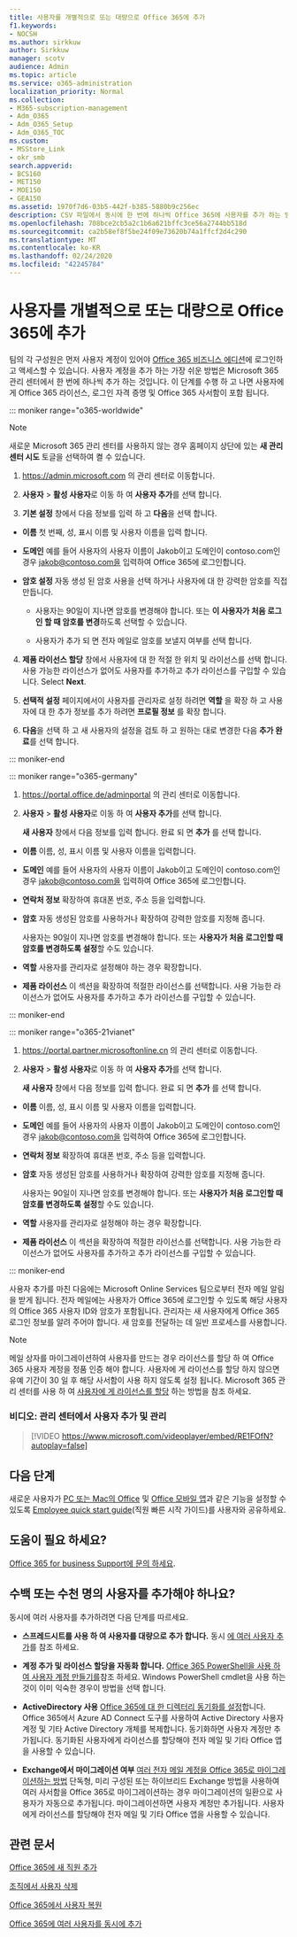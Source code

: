 ```yaml
---
title: 사용자를 개별적으로 또는 대량으로 Office 365에 추가
f1.keywords:
- NOCSH
ms.author: sirkkuw
author: Sirkkuw
manager: scotv
audience: Admin
ms.topic: article
ms.service: o365-administration
localization_priority: Normal
ms.collection:
- M365-subscription-management
- Adm_O365
- Adm_O365_Setup
- Adm_O365_TOC
ms.custom:
- MSStore_Link
- okr_smb
search.appverid:
- BCS160
- MET150
- MOE150
- GEA150
ms.assetid: 1970f7d6-03b5-442f-b385-5880b9c256ec
description: CSV 파일에서 동시에 한 번에 하나씩 Office 365에 사용자를 추가 하는 방법에 대해 알아봅니다.
ms.openlocfilehash: 708bce2cb5a2c1b6a621bffc3ce56a2744bb518d
ms.sourcegitcommit: ca2b58ef8f5be24f09e73620b74a1ffcf2d4c290
ms.translationtype: MT
ms.contentlocale: ko-KR
ms.lasthandoff: 02/24/2020
ms.locfileid: "42245784"
---
```

# <a name="add-users-individually-or-in-bulk-to-office-365"></a>사용자를 개별적으로 또는 대량으로 Office 365에 추가

팀의 각 구성원은 먼저 사용자 계정이 있어야 [Office 365 비즈니스 에디션](https://go.microsoft.com/fwlink/?LinkID=519395)에 로그인하고 액세스할 수 있습니다. 사용자 계정을 추가 하는 가장 쉬운 방법은 Microsoft 365 관리 센터에서 한 번에 하나씩 추가 하는 것입니다. 이 단계를 수행 하 고 나면 사용자에 게 Office 365 라이선스, 로그인 자격 증명 및 Office 365 사서함이 포함 됩니다.

::: moniker range="o365-worldwide"

> [!NOTE]
> 새로운 Microsoft 365 관리 센터를 사용하지 않는 경우 홈페이지 상단에 있는 **새 관리 센터 시도** 토글을 선택하여 켤 수 있습니다.

1. <a href="https://go.microsoft.com/fwlink/p/?linkid=2024339" target="_blank">https://admin.microsoft.com</a> 의 관리 센터로 이동합니다.

2. **사용자** > **활성 사용자**로 이동 하 여 **사용자 추가**를 선택 합니다.
   
3. **기본 설정** 창에서 다음 정보를 입력 하 고 **다음**을 선택 합니다. 
  
- **이름** 첫 번째, 성, 표시 이름 및 사용자 이름을 입력 합니다. 
    
- **도메인** 예를 들어 사용자의 사용자 이름이 Jakob이고 도메인이 contoso.com인 경우 jakob@contoso.com을 입력하여 Office 365에 로그인합니다. 
    
- **암호 설정** 자동 생성 된 암호 사용을 선택 하거나 사용자에 대 한 강력한 암호를 직접 만듭니다. 
    
    - 사용자는 90일이 지나면 암호를 변경해야 합니다. 또는 **이 사용자가 처음 로그인 할 때 암호를 변경**하도록 선택할 수 있습니다.
    
    - 사용자가 추가 되 면 전자 메일로 암호를 보낼지 여부를 선택 합니다. 
    
4. **제품 라이선스 할당** 창에서 사용자에 대 한 적절 한 위치 및 라이선스를 선택 합니다. 사용 가능한 라이선스가 없어도 사용자를 추가하고 추가 라이선스를 구입할 수 있습니다.  Select **Next**. 

5. **선택적 설정** 페이지에서이 사용자를 관리자로 설정 하려면 **역할** 을 확장 하 고 사용자에 대 한 추가 정보를 추가 하려면 **프로필 정보** 를 확장 합니다. 

6. **다음**을 선택 하 고 새 사용자의 설정을 검토 하 고 원하는 대로 변경한 다음 **추가 완료**를 선택 합니다. 

::: moniker-end


::: moniker range="o365-germany"

1. <a href="https://go.microsoft.com/fwlink/p/?linkid=848041" target="_blank">https://portal.office.de/adminportal</a> 의 관리 센터로 이동합니다.

2. **사용자** > **활성 사용자**로 이동 하 여 **사용자 추가**를 선택 합니다.
   
  
   **새 사용자** 창에서 다음 정보를 입력 합니다. 완료 되 면 **추가** 를 선택 합니다. 
  
- **이름** 이름, 성, 표시 이름 및 사용자 이름을 입력합니다. 
    
- **도메인** 예를 들어 사용자의 사용자 이름이 Jakob이고 도메인이 contoso.com인 경우 jakob@contoso.com을 입력하여 Office 365에 로그인합니다. 
    
- **연락처 정보** 확장하여 휴대폰 번호, 주소 등을 입력합니다. 
    
- **암호** 자동 생성된 암호를 사용하거나 확장하여 강력한 암호를 지정해 줍니다. 
    
    사용자는 90일이 지나면 암호를 변경해야 합니다. 또는 **사용자가 처음 로그인할 때 암호를 변경하도록 설정**할 수도 있습니다.
    
- **역할** 사용자를 관리자로 설정해야 하는 경우 확장합니다. 
    
- **제품 라이선스** 이 섹션을 확장하여 적절한 라이선스를 선택합니다. 사용 가능한 라이선스가 없어도 사용자를 추가하고 추가 라이선스를 구입할 수 있습니다. 

::: moniker-end

::: moniker range="o365-21vianet"

1. <a href="https://go.microsoft.com/fwlink/p/?linkid=850627" target="_blank">https://portal.partner.microsoftonline.cn</a> 의 관리 센터로 이동합니다.

2. **사용자** > **활성 사용자**로 이동 하 여 **사용자 추가**를 선택 합니다.
   
  
   **새 사용자** 창에서 다음 정보를 입력 합니다. 완료 되 면 **추가** 를 선택 합니다. 
  
- **이름** 이름, 성, 표시 이름 및 사용자 이름을 입력합니다. 
    
- **도메인** 예를 들어 사용자의 사용자 이름이 Jakob이고 도메인이 contoso.com인 경우 jakob@contoso.com을 입력하여 Office 365에 로그인합니다. 
    
- **연락처 정보** 확장하여 휴대폰 번호, 주소 등을 입력합니다. 
    
- **암호** 자동 생성된 암호를 사용하거나 확장하여 강력한 암호를 지정해 줍니다. 
    
    사용자는 90일이 지나면 암호를 변경해야 합니다. 또는 **사용자가 처음 로그인할 때 암호를 변경하도록 설정**할 수도 있습니다.
    
- **역할** 사용자를 관리자로 설정해야 하는 경우 확장합니다. 
    
- **제품 라이선스** 이 섹션을 확장하여 적절한 라이선스를 선택합니다. 사용 가능한 라이선스가 없어도 사용자를 추가하고 추가 라이선스를 구입할 수 있습니다. 

::: moniker-end 
  
사용자 추가를 마친 다음에는 Microsoft Online Services 팀으로부터 전자 메일 알림을 받게 됩니다. 전자 메일에는 사용자가 Office 365에 로그인할 수 있도록 해당 사용자의 Office 365 사용자 ID와 암호가 포함됩니다. 관리자는 새 사용자에게 Office 365 로그인 정보를 알려 주어야 합니다. 새 암호를 전달하는 데 일반 프로세스를 사용합니다.

> [!NOTE]
>메일 상자를 마이그레이션하여 사용자를 만드는 경우 라이선스를 할당 하 여 Office 365 사용자 계정을 정품 인증 해야 합니다. 사용자에 게 라이선스를 할당 하지 않으면 유예 기간이 30 일 후 해당 사서함이 사용 하지 않도록 설정 됩니다. Microsoft 365 관리 센터를 사용 하 여 [사용자에 게 라이선스를 할당](https://support.office.com/article/997596b5-4173-4627-b915-36abac6786dc) 하는 방법을 참조 하세요.

### <a name="video-add-and-manage-users-in-the-admin-center"></a>비디오: 관리 센터에서 사용자 추가 및 관리

> [!VIDEO https://www.microsoft.com/videoplayer/embed/RE1FOfN?autoplay=false]
  
## <a name="next-steps"></a>다음 단계

새로운 사용자가 [PC 또는 Mac의 Office](https://support.office.com/article/b9700090-ce64-4046-ab92-ce8488a7bc0f.aspx) 및 [Office 모바일 앱](https://support.office.com/article/4414eaaf-0478-48be-9c42-23adc4716658.aspx)과 같은 기능을 설정할 수 있도록 [Employee quick start guide](https://support.office.com/article/7dabb6cb-0046-40b6-81fe-767e0b1f014f.aspx)(직원 빠른 시작 가이드)를 사용자와 공유하세요.
  
## <a name="need-help"></a>도움이 필요 하세요?

[Office 365 for business Support에 문의 하세요](../contact-support-for-business-products.md).  

## <a name="have-hundreds-or-thousands-of-users-to-add"></a>수백 또는 수천 명의 사용자를 추가해야 하나요?


동시에 여러 사용자를 추가하려면 다음 단계를 따르세요.
  
- **스프레드시트를 사용 하 여 사용자를 대량으로 추가 합니다.** 동시 [에 여러 사용자 추가](https://docs.microsoft.com/office365/enterprise/add-several-users-at-the-same-time)를 참조 하세요.
    
- **계정 추가 및 라이선스 할당을 자동화 합니다.** [Office 365 PowerShell을 사용 하 여 사용자 계정 만들기를](https://docs.microsoft.com/office365/enterprise/powershell/create-user-accounts-with-office-365-powershell)참조 하세요. Windows PowerShell cmdlet을 사용 하는 것이 이미 익숙한 경우이 방법을 선택 합니다.
    
- **ActiveDirectory 사용** [Office 365에 대 한 디렉터리 동기화를 설정](https://docs.microsoft.com/office365/enterprise/set-up-directory-synchronization)합니다. Office 365에서 Azure AD Connect 도구를 사용하여 Active Directory 사용자 계정 및 기타 Active Directory 개체를 복제합니다. 동기화하면 사용자 계정만 추가됩니다. 동기화된 사용자에게 라이선스를 할당해야 전자 메일 및 기타 Office 앱을 사용할 수 있습니다.
    
- **Exchange에서 마이그레이션 여부** [여러 전자 메일 계정을 Office 365로 마이그레이션하는 방법](https://docs.microsoft.com/Exchange/mailbox-migration/mailbox-migration) 단독형, 미리 구성된 또는 하이브리드 Exchange 방법을 사용하여 여러 사서함을 Office 365로 마이그레이션하는 경우 마이그레이션의 일환으로 사용자가 자동으로 추가됩니다. 마이그레이션하면 사용자 계정만 추가됩니다. 사용자에게 라이선스를 할당해야 전자 메일 및 기타 Office 앱을 사용할 수 있습니다.

## <a name="related-articles"></a>관련 문서

[Office 365에 새 직원 추가](add-new-employee.md)

[조직에서 사용자 삭제](delete-a-user.md)

[Office 365에서 사용자 복원](restore-user.md)

[Office 365에 여러 사용자를 동시에 추가](https://docs.microsoft.com/office365/enterprise/add-several-users-at-the-same-time)


